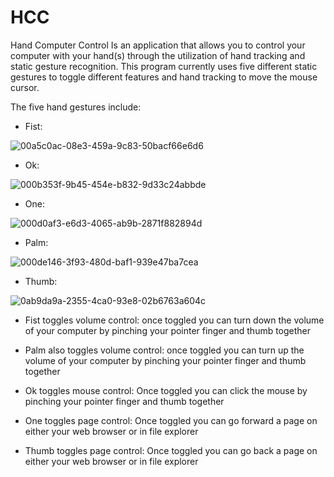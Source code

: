 # HCC
Hand Computer Control Is an application that allows you to control your computer with your hand(s) through the utilization of hand tracking and static gesture recognition. This program currently uses five different static gestures to toggle different features and hand tracking to move the mouse cursor.

The five hand gestures include:
- Fist:

![00a5c0ac-08e3-459a-9c83-50bacf66e6d6](https://user-images.githubusercontent.com/18368296/229446008-b3e31e61-9411-40c0-88b9-42efabfec2ae.jpeg)

- Ok:

![000b353f-9b45-454e-b832-9d33c24abbde](https://user-images.githubusercontent.com/18368296/229446136-d439caf4-334a-4003-a251-2afde2beb4d4.jpeg)

- One:

![000d0af3-e6d3-4065-ab9b-2871f882894d](https://user-images.githubusercontent.com/18368296/229446279-d7f8a34f-1bae-4627-bb72-ebb26ca3d6b7.jpeg)

- Palm:

![000de146-3f93-480d-baf1-939e47ba7cea](https://user-images.githubusercontent.com/18368296/229446399-cba7983b-33db-416f-8007-6541b286748f.jpeg)

- Thumb:

![0ab9da9a-2355-4ca0-93e8-02b6763a604c](https://user-images.githubusercontent.com/18368296/229446516-0f526fa3-edc9-4f39-9f68-0fa72efed56c.jpeg)


- Fist toggles volume control: once toggled you can turn down the volume of your computer by pinching your pointer finger and thumb together 

- Palm also toggles volume control: once toggled you can turn up the volume of your computer by pinching your pointer finger and thumb together

- Ok toggles mouse control: Once toggled you can click the mouse by pinching your pointer finger and thumb together

- One toggles page control: Once toggled you can go forward a page on either your web browser or in file explorer

- Thumb toggles page control: Once toggled you can go back a page on either your web browser or in file explorer

